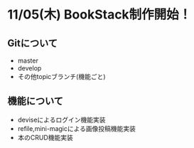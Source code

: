 # 11/05(木) BookStack制作開始！

## Gitについて
 - master
 - develop
 - その他topicブランチ(機能ごと)

## 機能について
 - deviseによるログイン機能実装
 - refile,mini-magicによる画像投稿機能実装
 - 本のCRUD機能実装

# 